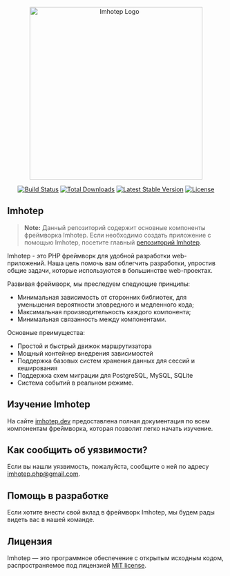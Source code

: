 <p align="center"><a href="https://imhotep.dev" target="_blank"><img src="https://imhotep.dev/img/logo-imhotep.png" width="400" alt="Imhotep Logo" /></a></p>

<p align="center">
<a href="https://github.com/imhotep-php/components/actions"><img src="https://github.com/imhotep-php/components/workflows/tests/badge.svg" alt="Build Status"></a>
<a href="https://packagist.org/packages/imhotep/components"><img src="https://img.shields.io/packagist/dt/imhotep/components" alt="Total Downloads"></a>
<a href="https://packagist.org/packages/imhotep/components"><img src="https://img.shields.io/packagist/v/imhotep/components" alt="Latest Stable Version"></a>
<a href="https://packagist.org/packages/imhotep/components"><img src="https://img.shields.io/packagist/l/imhotep/components" alt="License"></a>
</p>

## Imhotep

> **Note:** Данный репозиторий содержит основные компоненты фреймворка Imhotep. Если необходимо создать приложение с помощью Imhotep, посетите главный [репозиторий Imhotep](https://github.com/imhotep-php/imhotep).

Imhotep - это PHP фреймворк для удобной разработки web-приложений. Наша цель помочь вам облегчить разработки, упростив общие задачи, которые используются в большинстве web-проектах.

Развивая фреймворк, мы преследуем следующие принципы:
- Минимальная зависимость от сторонних библиотек, для уменьшения вероятности зловредного и медленного кода;
- Максимальная производительность каждого компонента;
- Минимальная связанность между компонентами.

Основные преимущества:
- Простой и быстрый движок маршрутизатора
- Мощный контейнер внедрения зависимостей
- Поддержка базовых систем хранения данных для сессий и кеширования
- Поддержка схем миграции для PostgreSQL, MySQL, SQLite
- Система событий в реальном режиме.

## Изучение Imhotep

На сайте [imhotep.dev](https://imhotep.dev) предоставлена полная документация по всем компонентам фреймворка, которая позволит легко начать изучение.

## Как сообщить об уязвимости?

Если вы нашли уязвимость, пожалуйста, сообщите о ней по адресу imhotep.php@gmail.com.

## Помощь в разработке

Если хотите внести свой вклад в фреймворк Imhotep, мы будем рады видеть вас в нашей команде.

## Лицензия

Imhotep — это программное обеспечение с открытым исходным кодом, распространяемое под лицензией [MIT license](LICENSE.md).
